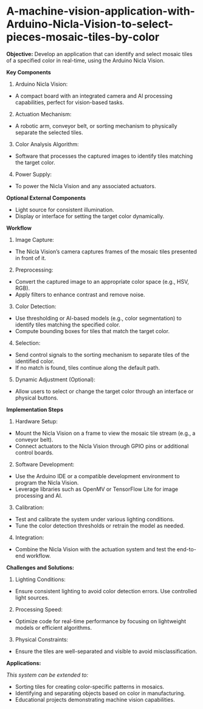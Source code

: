 # A-machine-vision-application-with-Arduino-Nicla-Vision-to-select-pieces-mosaic-tiles-by-color

**Objective:**
Develop an application that can identify and select mosaic tiles of a specified color in real-time, using the Arduino Nicla Vision.

**Key Components**
1. Arduino Nicla Vision:
- A compact board with an integrated camera and AI processing capabilities, perfect for vision-based tasks.

2. Actuation Mechanism:
- A robotic arm, conveyor belt, or sorting mechanism to physically separate the selected tiles.

3. Color Analysis Algorithm:
- Software that processes the captured images to identify tiles matching the target color.

4. Power Supply:
- To power the Nicla Vision and any associated actuators.

**Optional External Components**
* Light source for consistent illumination.
* Display or interface for setting the target color dynamically.

**Workflow**
1. Image Capture:
- The Nicla Vision’s camera captures frames of the mosaic tiles presented in front of it.

2. Preprocessing:
- Convert the captured image to an appropriate color space (e.g., HSV, RGB).
- Apply filters to enhance contrast and remove noise.

3. Color Detection:
- Use thresholding or AI-based models (e.g., color segmentation) to identify tiles matching the specified color.
- Compute bounding boxes for tiles that match the target color.

4. Selection:
- Send control signals to the sorting mechanism to separate tiles of the identified color.
- If no match is found, tiles continue along the default path.

5. Dynamic Adjustment (Optional):
- Allow users to select or change the target color through an interface or physical buttons.

**Implementation Steps**
1. Hardware Setup:
- Mount the Nicla Vision on a frame to view the mosaic tile stream (e.g., a conveyor belt).
- Connect actuators to the Nicla Vision through GPIO pins or additional control boards.

2. Software Development:
- Use the Arduino IDE or a compatible development environment to program the Nicla Vision.
- Leverage libraries such as OpenMV or TensorFlow Lite for image processing and AI.

3. Calibration:
- Test and calibrate the system under various lighting conditions.
- Tune the color detection thresholds or retrain the model as needed.

4. Integration:
- Combine the Nicla Vision with the actuation system and test the end-to-end workflow.

**Challenges and Solutions:**
1. Lighting Conditions:
- Ensure consistent lighting to avoid color detection errors. Use controlled light sources.

2. Processing Speed:
- Optimize code for real-time performance by focusing on lightweight models or efficient algorithms.

3. Physical Constraints:
- Ensure the tiles are well-separated and visible to avoid misclassification.

**Applications:**

*This system can be extended to:*
* Sorting tiles for creating color-specific patterns in mosaics.
* Identifying and separating objects based on color in manufacturing.
* Educational projects demonstrating machine vision capabilities.
